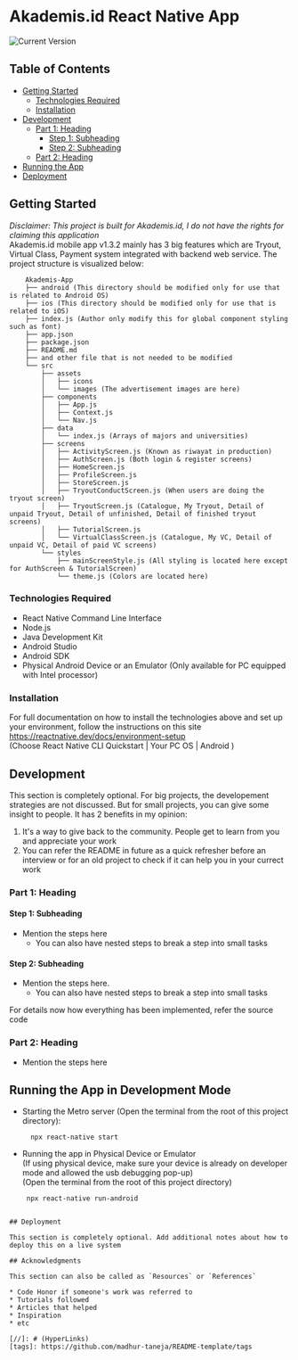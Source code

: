 # Akademis.id React Native App

![Current Version](https://img.shields.io/badge/version-v1.3.2-blue)

## Table of Contents
- [Getting Started](#getting-started)
	- [Technologies Required](#technologies-required)
	- [Installation](#installation)
- [Development](#development)
    - [Part 1: Heading](#part-1-heading)
	  - [Step 1: Subheading](#step-1-subheading)
	  - [Step 2: Subheading](#step-2-subheading)
	- [Part 2: Heading](#part-2-heading)
- [Running the App](#running-the-app)
- [Deployment](#deployment)

## Getting Started
*Disclaimer: This project is built for Akademis.id, I do not have the rights for claiming this application* <br/>
Akademis.id mobile app v1.3.2 mainly has 3 big features which are Tryout, Virtual Class, Payment system integrated with backend web service. The project structure is visualized below: 

```
	Akademis-App
	├── android (This directory should be modified only for use that is related to Android OS)
	├── ios (This directory should be modified only for use that is related to iOS)
	├── index.js (Author only modify this for global component styling such as font)
	├── app.json
	├── package.json
	├── README.md
	├── and other file that is not needed to be modified 
	└── src
		├── assets
		│	├── icons
		│	└── images (The advertisement images are here)
		├── components
		│	├── App.js
		│	├── Context.js
		│	└── Nav.js
		├── data
		│	└── index.js (Arrays of majors and universities)
		├── screens
		│	├── ActivityScreen.js (Known as riwayat in production)
		│	├── AuthScreen.js (Both login & register screens)
		│	├── HomeScreen.js
		│	├── ProfileScreen.js
		│	├── StoreScreen.js
		│	├── TryoutConductScreen.js (When users are doing the tryout screen)
		│	├── TryoutScreen.js (Catalogue, My Tryout, Detail of unpaid Tryout, Detail of unfinished, Detail of finished tryout screens)
		│	├── TutorialScreen.js
		│	└── VirtualClassScreen.js (Catalogue, My VC, Detail of unpaid VC, Detail of paid VC screens)
		└── styles
			├── mainScreenStyle.js (All styling is located here except for AuthScreen & TutorialScreen)
			└── theme.js (Colors are located here)
```

### Technologies Required
* React Native Command Line Interface
* Node.js
* Java Development Kit
* Android Studio
* Android SDK
* Physical Android Device or an Emulator (Only available for PC equipped with Intel processor)

### Installation
For full documentation on how to install the technologies above and set up your environment, follow the instructions on this site <br/>
https://reactnative.dev/docs/environment-setup <br/>
(Choose React Native CLI Quickstart | Your PC OS | Android )

## Development

This section is completely optional. For big projects, the developement strategies are not discussed. But for small projects, you can give some insight to people. It has 2 benefits in my opinion:

1. It's a way to give back to the community. People get to learn from you and appreciate your work
2. You can refer the README in future as a quick refresher before an interview or for an old project to check if it can help you in your currect work

### Part 1: Heading

#### Step 1: Subheading

* Mention the steps here
  * You can also have nested steps to break a step into small tasks
  
#### Step 2: Subheading

* Mention the steps here.
  * You can also have nested steps to break a step into small tasks

For details now how everything has been implemented, refer the source code

### Part 2: Heading

* Mention the steps here

## Running the App in Development Mode
* Starting the Metro server (Open the terminal from the root of this project directory):
  ```
    npx react-native start
  ```
 * Running the app in Physical Device or Emulator <br/>
 (If using physical device, make sure your device is already on developer mode and allowed the usb debugging pop-up) <br/>
 (Open the terminal from the root of this project directory)
   ```
    npx react-native run-android
  ```

## Deployment

This section is completely optional. Add additional notes about how to deploy this on a live system

## Acknowledgments

This section can also be called as `Resources` or `References`

* Code Honor if someone's work was referred to
* Tutorials followed
* Articles that helped
* Inspiration
* etc

[//]: # (HyperLinks)
[tags]: https://github.com/madhur-taneja/README-template/tags
